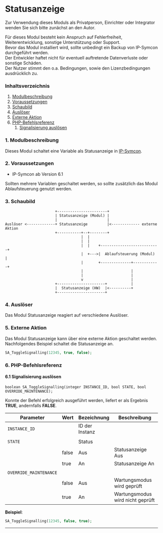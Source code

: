 # Statusanzeige  

Zur Verwendung dieses Moduls als Privatperson, Einrichter oder Integrator wenden Sie sich bitte zunächst an den Autor.  

Für dieses Modul besteht kein Anspruch auf Fehlerfreiheit, Weiterentwicklung, sonstige Unterstützung oder Support.  
Bevor das Modul installiert wird, sollte unbedingt ein Backup von IP-Symcon durchgeführt werden.  
Der Entwickler haftet nicht für eventuell auftretende Datenverluste oder sonstige Schäden.  
Der Nutzer stimmt den o.a. Bedingungen, sowie den Lizenzbedingungen ausdrücklich zu.  


### Inhaltsverzeichnis

1. [Modulbeschreibung](#1-modulbeschreibung)
2. [Voraussetzungen](#2-voraussetzungen)
3. [Schaubild](#3-schaubild)
4. [Auslöser](#4-auslöser)
5. [Externe Aktion](#5-externe-aktion)
6. [PHP-Befehlsreferenz](#6-php-befehlsreferenz)
   1. [Signalisierung auslösen](#61-signalisierung-auslösen)

### 1. Modulbeschreibung

Dieses Modul schaltet eine Variable als Statusanzeige in [IP-Symcon](https://www.symcon.de).

### 2. Voraussetzungen

- IP-Symcon ab Version 6.1

Sollten mehrere Variablen geschaltet werden, so sollte zusätzlich das Modul Ablaufsteuerung genutzt werden.

### 3. Schaubild

```
                       +-----------------------+
                       | Statusanzeige (Modul) |
                       |                       |
Auslöser <-------------+ Statusanzeige         |<------------- externe Aktion
                       +-----------+--+--------+
                                   |  |
                                   |  |
                                   |  |    +---------------------------+
                                   |  +--->|  Ablaufsteuerung (Modul)  |
                                   |       +--------------+------------+
                                   |                      |
                                   |                      |
                                   v                      |
                       +----------------------+           |
                       |  Statusanzeige (HW)  |<----------+
                       +----------------------+
```

### 4. Auslöser

Das Modul Statusanzeige reagiert auf verschiedene Auslöser.  

### 5. Externe Aktion

Das Modul Statusanzeige kann über eine externe Aktion geschaltet werden.  
Nachfolgendes Beispiel schaltet die Statusanzeige an.

```php
SA_ToggleSignalling(12345, true, false);
```
### 6. PHP-Befehlsreferenz

#### 6.1 Signalisierung auslösen

```text
boolean SA_ToggleSignalling(integer INSTANCE_ID, bool STATE, bool OVERRIDE_MAINTENANCE);
```

Konnte der Befehl erfolgreich ausgeführt werden, liefert er als Ergebnis **TRUE**, andernfalls **FALSE**.

| Parameter              | Wert       | Bezeichnung    | Beschreibung                         |
|------------------------|------------|----------------|--------------------------------------|
| `INSTANCE_ID`          |            | ID der Instanz |                                      |
|                        |            |                |                                      |
| `STATE`                |            | Status         |                                      |
|                        | false      | Aus            | Statusanzeige Aus                    |
|                        | true       | An             | Statusanzeige An                     |
|                        |            |                |                                      |
| `OVERRIDE_MAINTENANCE` |            |                |                                      |
|                        | false      | Aus            | Wartungsmodus wird geprüft           |
|                        | true       | An             | Wartungsmodus wird nicht geprüft     |

**Beispiel**:
```php
SA_ToggleSignalling(12345, false, true);
```

---